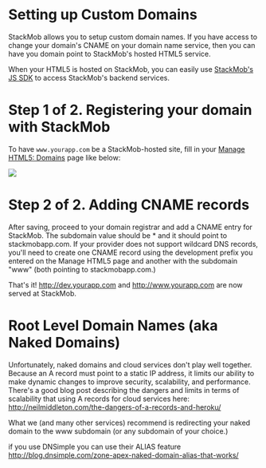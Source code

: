 # Setting up Custom Domains

StackMob allows you to setup custom domain names.  If you have access to change your domain's CNAME on your domain name service, then you can have you domain point to StackMob's hosted HTML5 service.

When your HTML5 is hosted on StackMob, you can easily use <a href="http://developer.stackmob.com/tutorials/js">StackMob's JS SDK</a> to access StackMob's backend services.

# Step 1 of 2. Registering your domain with StackMob

To have `www.yourapp.com` be a StackMob-hosted site, fill in your <a href="https://dashboard.stackmob.com/module/html5/settings" target="_blank">Manage HTML5: Domains</a> page like below:

<div><a class="screenshot" href="https://dashboard.stackmob.com/module/html5/settings" target="_blank"><img src="//s3.amazonaws.com/static.stackmob.com/images/screenshots/overview/StackMob_HTML_addingcustomdomain.png" /></a>
</div>

# Step 2 of 2. Adding CNAME records

After saving, proceed to your domain registrar and add a CNAME entry for StackMob.  The subdomain value should be * and it should point to stackmobapp.com. If your provider does not support wildcard DNS records, you'll need to create one CNAME record using the development prefix you entered on the Manage HTML5 page and another with the subdomain "www" (both pointing to stackmobapp.com.)

That's it!  http://dev.yourapp.com and http://www.yourapp.com are now served at StackMob.

# Root Level Domain Names (aka Naked Domains)

Unfortunately, naked domains and cloud services don't play well together. Because an A record must point to a static IP address, it limits our ability to make dynamic changes to improve security, scalability, and performance. There's a good blog post describing the dangers and limits in terms of scalability that using A records for cloud services here: http://neilmiddleton.com/the-dangers-of-a-records-and-heroku/

What we (and many other services) recommend is redirecting your naked domain to the www subdomain (or any subdomain of your choice.)

if you use DNSimple you can use their ALIAS feature http://blog.dnsimple.com/zone-apex-naked-domain-alias-that-works/
